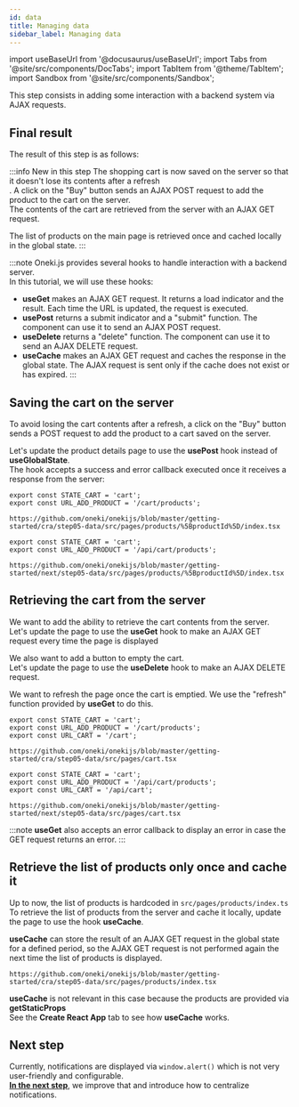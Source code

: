 ```yaml
---
id: data
title: Managing data
sidebar_label: Managing data
---
```


import useBaseUrl from '@docusaurus/useBaseUrl';
import Tabs from '@site/src/components/DocTabs';
import TabItem from '@theme/TabItem';
import Sandbox from '@site/src/components/Sandbox';

This step consists in adding some interaction with a backend system via AJAX requests.

## Final result

The result of this step is as follows:

:::info New in this step
The shopping cart is now saved on the server so that it doesn't lose its contents after a refresh<br/>.
A click on the "Buy" button sends an AJAX POST request to add the product to the cart on the server.<br/>
The contents of the cart are retrieved from the server with an AJAX GET request.

The list of products on the main page is retrieved once and cached locally in the global state.
:::

<Tabs>
  <TabItem value="cra">
    <Sandbox
    name="step05-data"
    type="getting-started/cra"
    view="preview"
    height="600"
    modules={['/src/index.tsx','/src/pages/products/index.tsx']}
    />
  </TabItem>
  <TabItem value="next">
    <Sandbox
      name="step05-data"
      type="getting-started/next"
      view="preview"
      height="600"
      modules={['/src/pages/index.tsx','/src/pages/_app.tsx']}
      />
  </TabItem>

</Tabs>

:::note
Oneki.js provides several hooks to handle interaction with a backend server.<br/>
In this tutorial, we will use these hooks:

- **useGet** makes an AJAX GET request. It returns a load indicator and the result. Each time the URL is updated, the request is executed.
- **usePost** returns a submit indicator and a "submit" function. The component can use it to send an AJAX POST request.
- **useDelete** returns a "delete" function. The component can use it to send an AJAX DELETE request.
- **useCache** makes an AJAX GET request and caches the response in the global state. The AJAX request is sent only if the cache does not exist or has expired.
:::

## Saving the cart on the server
To avoid losing the cart contents after a refresh, a click on the "Buy" button sends a POST request to add the product to a cart saved on the server.

Let's update the product details page to use the **usePost** hook instead of **useGlobalState**.<br/>
The hook accepts a success and error callback executed once it receives a response from the server:

<Tabs>
  <TabItem value="cra">
    
  ```tsx {2} title="src/modules/core/libs/constants.ts"
  export const STATE_CART = 'cart';
  export const URL_ADD_PRODUCT = '/cart/products';
  ```
  <p/>

  ```tsx reference
  https://github.com/oneki/onekijs/blob/master/getting-started/cra/step05-data/src/pages/products/%5BproductId%5D/index.tsx
  ```

  </TabItem>
  <TabItem value="next">

  ```tsx {2} title="src/modules/core/libs/constants.ts"
  export const STATE_CART = 'cart';
  export const URL_ADD_PRODUCT = '/api/cart/products';
  ```
  <p/>

  ```tsx reference
  https://github.com/oneki/onekijs/blob/master/getting-started/next/step05-data/src/pages/products/%5BproductId%5D/index.tsx
  ```
  </TabItem>

</Tabs>

## Retrieving the cart from the server
We want to add the ability to retrieve the cart contents from the server.<br/>
Let's update the page to use the **useGet** hook to make an AJAX GET request every time the page is displayed
<p/>
We also want to add a button to empty the cart.<br/>
Let's update the page to use the <b>useDelete</b> hook to make an AJAX DELETE request. 

We want to refresh the page once the cart is emptied. We use the "refresh" function provided by **useGet** to do this.
<Tabs>
  <TabItem value="cra">

  ```tsx {3} title="src/modules/core/libs/constants.ts"
  export const STATE_CART = 'cart';
  export const URL_ADD_PRODUCT = '/cart/products';
  export const URL_CART = '/cart';
  ```
  <p/>

  ```tsx reference
  https://github.com/oneki/onekijs/blob/master/getting-started/cra/step05-data/src/pages/cart.tsx
  ```

  </TabItem>
  <TabItem value="next">

```tsx {3} title="src/modules/core/libs/constants.ts"
export const STATE_CART = 'cart';
export const URL_ADD_PRODUCT = '/api/cart/products';
export const URL_CART = '/api/cart';
```
  <p/>

  ```tsx reference
  https://github.com/oneki/onekijs/blob/master/getting-started/next/step05-data/src/pages/cart.tsx
  ```
  </TabItem>

</Tabs>

:::note
**useGet** also accepts an error callback to display an error in case the GET request returns an error.
:::


## Retrieve the list of products only once and cache it
Up to now, the list of products is hardcoded in `src/pages/products/index.ts`<br/>
To retrieve the list of products from the server and cache it locally, update the page to use the hook **useCache**.

**useCache** can store the result of an AJAX GET request in the global state for a defined period, so the AJAX GET request is not performed again the next time the list of products is displayed.

<Tabs>
  <TabItem value="cra">

  ```tsx reference 
  https://github.com/oneki/onekijs/blob/master/getting-started/cra/step05-data/src/pages/products/index.tsx
  ```

  </TabItem>
  <TabItem value="next">

  **useCache** is not relevant in this case because the products are provided via **getStaticProps**<br/>
  See the <b>Create React App</b> tab to see how <b>useCache</b> works.
  </TabItem>

</Tabs>

## Next step
Currently, notifications are displayed via `window.alert()` which is not very user-friendly and configurable.<br/>
**[In the next step](notification)**, we improve that and introduce how to centralize notifications.
